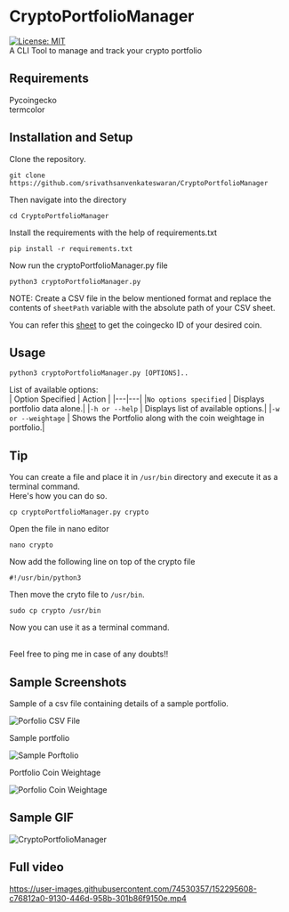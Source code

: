 # CryptoPortfolioManager
[![License: MIT](https://img.shields.io/badge/License-MIT-yellow.svg)](https://opensource.org/licenses/MIT) </br>
A CLI Tool to manage and track your crypto portfolio

## Requirements
Pycoingecko </br>
termcolor </br>

## Installation and Setup

Clone the repository.
```
git clone https://github.com/srivathsanvenkateswaran/CryptoPortfolioManager
```
Then navigate into the directory
```
cd CryptoPortfolioManager
```
Install the requirements with the help of requirements.txt
```
pip install -r requirements.txt
```
Now run the cryptoPortfolioManager.py file
```
python3 cryptoPortfolioManager.py
```

NOTE: Create a CSV file in the below mentioned format and replace the contents of ```sheetPath``` variable with the absolute path of your CSV sheet.

You can refer this [sheet](https://docs.google.com/spreadsheets/d/1wTTuxXt8n9q7C4NDXqQpI3wpKu1_5bGVmP9Xz0XGSyU/edit#gid=0) to get the coingecko ID of your desired coin.
## Usage

```
python3 cryptoPortfolioManager.py [OPTIONS]..
```
List of available options: </br>
| Option Specified  |  Action |
|---|---|
|```No options specified``` | Displays portfolio data alone.|
|```-h or --help```         | Displays list of available options.|
|```-w or --weightage```    | Shows the Portfolio along with the coin weightage in portfolio.|
## Tip
You can create a file and place it in ```/usr/bin``` directory and execute it as a terminal command. </br>
Here's how you can do so. </br>
```
cp cryptoPortfolioManager.py crypto
```
Open the file in nano editor
```
nano crypto
```
Now add the following line on top of the crypto file
```
#!/usr/bin/python3
```
Then move the cryto file to ```/usr/bin```.
```
sudo cp crypto /usr/bin
```
Now you can use it as a terminal command. </br></br>

Feel free to ping me in case of any doubts!!

## Sample Screenshots

Sample of a csv file containing details of a sample portfolio. </br>

![Porfolio CSV File](https://user-images.githubusercontent.com/74530357/152295450-bd6c333f-bf08-44ef-8bc6-a9b5120c3149.png)

Sample portfolio

![Sample Porftolio](https://user-images.githubusercontent.com/74530357/152295457-ee7559b4-7969-4cf6-bd2e-4c3b5c95e343.png)

Portfolio Coin Weightage

![Porfolio Coin Weightage](https://user-images.githubusercontent.com/74530357/155284845-1eb3d9b5-d3f5-446f-a484-8d3d7752487a.png)

## Sample GIF

![CryptoPortfolioManager](https://user-images.githubusercontent.com/74530357/152296017-ad21c6c3-2d43-4e5a-ae90-d9d076e5518c.gif)

## Full video

https://user-images.githubusercontent.com/74530357/152295608-c76812a0-9130-446d-958b-301b86f9150e.mp4
